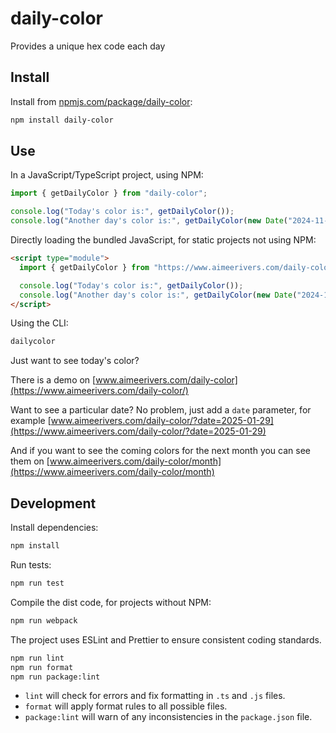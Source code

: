 # daily-color

Provides a unique hex code each day

## Install

Install from [npmjs.com/package/daily-color](https://www.npmjs.com/package/daily-color):

```bash
npm install daily-color
```

## Use

In a JavaScript/TypeScript project, using NPM:

```javascript
import { getDailyColor } from "daily-color";

console.log("Today's color is:", getDailyColor());
console.log("Another day's color is:", getDailyColor(new Date("2024-11-09")));
```

Directly loading the bundled JavaScript, for static projects not using NPM:

```html
<script type="module">
  import { getDailyColor } from "https://www.aimeerivers.com/daily-color/dist/daily-color.js";

  console.log("Today's color is:", getDailyColor());
  console.log("Another day's color is:", getDailyColor(new Date("2024-11-09")));
</script>
```

Using the CLI:

```bash
dailycolor
```

Just want to see today's color?

There is a demo on [www.aimeerivers.com/daily-color](https://www.aimeerivers.com/daily-color/)

Want to see a particular date? No problem, just add a `date` parameter, for example [www.aimeerivers.com/daily-color/?date=2025-01-29](https://www.aimeerivers.com/daily-color/?date=2025-01-29)

And if you want to see the coming colors for the next month you can see them on [www.aimeerivers.com/daily-color/month](https://www.aimeerivers.com/daily-color/month)

## Development

Install dependencies:

```bash
npm install
```

Run tests:

```bash
npm run test
```

Compile the dist code, for projects without NPM:

```bash
npm run webpack
```

The project uses ESLint and Prettier to ensure consistent coding standards.

```bash
npm run lint
npm run format
npm run package:lint
```

- `lint` will check for errors and fix formatting in `.ts` and `.js` files.
- `format` will apply format rules to all possible files.
- `package:lint` will warn of any inconsistencies in the `package.json` file.
